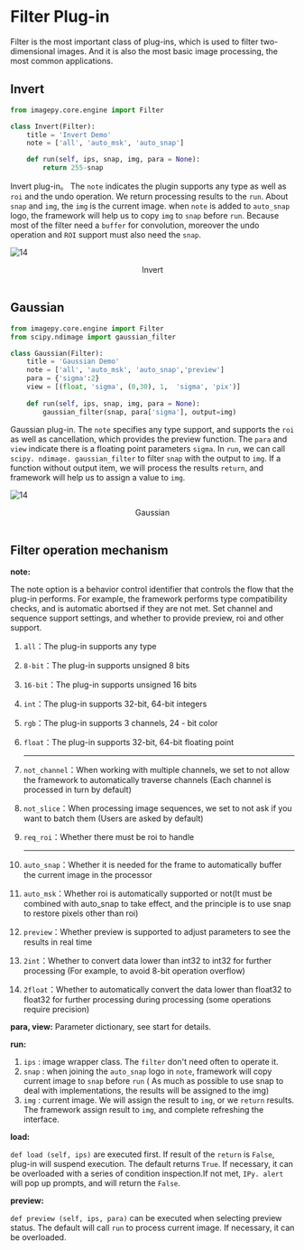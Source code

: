 # Filter Plug-in

Filter is the most important class of plug-ins, which is used to filter two-dimensional images. And it is also the most basic image processing, the most common applications.



## Invert

```python
from imagepy.core.engine import Filter

class Invert(Filter):
    title = 'Invert Demo'
    note = ['all', 'auto_msk', 'auto_snap']

    def run(self, ips, snap, img, para = None): 
        return 255-snap
```

Invert plug-in。 The ` note ` indicates the plugin supports any type as well as  ` roi ` and the undo operation. We return  processing results to the ` run `. About ` snap ` and ` img `, the ` img ` is the current image. when ` note ` is added to   ` auto_snap ` logo,  the framework will help us to copy ` img `  to ` snap `  before ` run `. Because most of the filter need a ` buffer ` for convolution, moreover the undo operation and ` ROI ` support must also need the ` snap `.

![14](http://idoc.imagepy.org/demoplugin/13.png)

<div align=center>Invert</div><br>



## Gaussian

```python
from imagepy.core.engine import Filter
from scipy.ndimage import gaussian_filter

class Gaussian(Filter):
    title = 'Gaussian Demo'
    note = ['all', 'auto_msk', 'auto_snap','preview']
    para = {'sigma':2}
    view = [(float, 'sigma', (0,30), 1,  'sigma', 'pix')]
    
    def run(self, ips, snap, img, para = None):
        gaussian_filter(snap, para['sigma'], output=img)
```

Gaussian plug-in. The ` note ` specifies any type support, and supports the ` roi ` as well as cancellation, which provides the preview function. The ` para ` and ` view ` indicate there is a floating point parameters ` sigma `. In ` run `, we can call ` scipy. ndimage. gaussian_filter `  to filter ` snap ` with the output to ` img `. If a function without output item, we will process the results ` return `, and framework will help us to assign a value to ` img `.

![14](http://idoc.imagepy.org/demoplugin/14.png)

<div align=center>Gaussian</div><br>



## Filter operation mechanism

**note:** 

The note option is a behavior control identifier that controls the flow that the plug-in performs. For example, the framework performs type compatibility checks, and is automatic abortsed if they are not met. Set channel and sequence support settings, and whether to provide preview, roi and other support.

1. `all`：The plug-in supports any type

2. `8-bit`：The plug-in supports unsigned 8 bits

3. `16-bit`：The plug-in supports unsigned 16 bits

4. `int`：The plug-in supports 32-bit, 64-bit integers

5. `rgb`：The plug-in supports 3 channels, 24 - bit color

6. `float`：The plug-in supports 32-bit, 64-bit floating point

   ------

7. `not_channel`：When working with multiple channels, we set to not allow the framework to automatically traverse channels (Each channel is processed in turn by default)

8. `not_slice`：When processing image sequences, we set to not ask if you want to batch them (Users are asked by default)

9. `req_roi`：Whether there must be roi to handle

   ---

10. `auto_snap`：Whether it is needed for the frame to automatically buffer the current image in the processor

11. `auto_msk`：Whether roi is automatically supported or not(It must be combined with auto_snap to take effect, and the principle is to use snap to restore pixels other than roi)

12. `preview`：Whether preview is supported to adjust parameters to see the results in real time

13. `2int`：Whether to convert data lower than int32 to int32 for further processing (For example, to avoid 8-bit operation overflow)

14. `2float`：Whether to automatically convert the data lower than float32 to float32 for further processing during processing (some operations require precision)

**para, view:** Parameter dictionary, see start for details.

**run:** 

1. ` ips ` : image wrapper class.  The ` filter ` don't need often to operate it.
2. ` snap ` : when joining the ` auto_snap ` logo  in ` note `,  framework will copy current image to ` snap ` before ` run ` ( As much as possible to use snap to deal with implementations, the results will be assigned to the img)
3. ` img ` : current image. We will  assign the result to ` img `, or we ` return ` results. The framework assign  result  to ` img `, and complete refreshing the interface.

**load:** 

` def load (self, ips) ` are executed first. If result of the ` return ` is ` False `, plug-in will suspend execution. The default returns ` True `. If necessary, it can be overloaded with a series of condition inspection.If not met, ` IPy. alert ` will pop up prompts, and will return the ` False `.

**preview:**

` def preview (self, ips, para) ` can be executed when selecting preview status. The default will call ` run ` to process current image. If necessary, it can be overloaded.